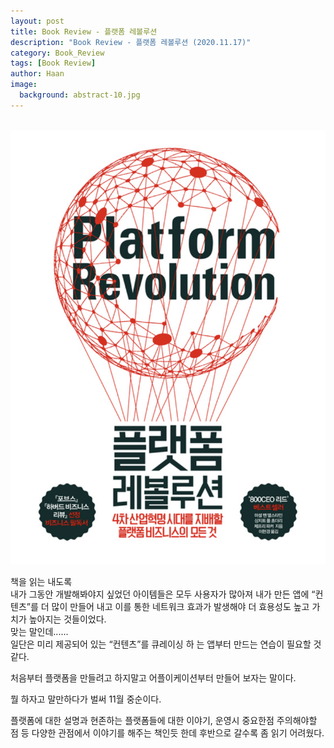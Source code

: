 ```yaml
---
layout: post
title: Book Review - 플랫폼 레볼루션
description: "Book Review - 플랫폼 레볼루션 (2020.11.17)" 
category: Book_Review
tags: [Book Review]
author: Haan
image:
  background: abstract-10.jpg
---
```

<br/>

<img src="/assets/img/BR_201117.jpeg">

책을 읽는 내도록  
내가 그동안 개발해봐야지 싶었던 아이템들은 모두 사용자가 많아져 내가 만든 앱에 “컨텐츠”를 더 많이 만들어 내고 이를 통한 네트워크 효과가 발생해야 더 효용성도 높고 가치가 높아지는 것들이었다.  
맞는 말인데......  
일단은 미리 제공되어 있는 “컨텐츠”를 큐레이싱 하 는 앱부터 만드는 연습이 필요할 것 같다. 

처음부터 플랫폼을 만들려고 하지말고 
어플이케이션부터 만들어 보자는 말이다. 

뭘 하자고 말만하다가 벌써 11월 중순이다. 

플랫폼에 대한 설명과 현존하는 플랫폼들에 대한 이야기, 운영시 중요한점 주의해야할 점 등 다양한 관점에서 이야기를 해주는 책인듯 한데 
후반으로 갈수록 좀 읽기 어려웠다. 

